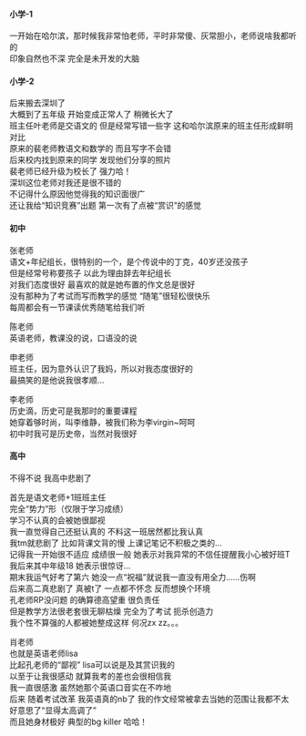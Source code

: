 #### 小学-1 

一开始在哈尔滨，那时候我非常怕老师，平时非常傻、灰常胆小，老师说啥我都听的  
印象自然也不深 完全是未开发的大脑

#### 小学-2

后来搬去深圳了  
大概到了五年级 开始变成正常人了 稍微长大了  
班主任叶老师是交语文的 但是经常写错一些字 这和哈尔滨原来的班主任形成鲜明对比  
原来的裴老师教语文和数学的 而且写字不会错  
后来校内找到原来的同学 发现他们分享的照片  
裴老师已经升级为校长了 强力哈！  
深圳这位老师对我还是很不错的  
不记得什么原因他觉得我的知识面很广  
还让我给“知识竞赛”出题 第一次有了点被“赏识”的感觉

#### 初中

张老师  
语文+年纪组长，很特别的一个，是个传说中的丁克，40岁还没孩子  
但是经常号称要孩子 以此为理由辞去年纪组长  
对我们态度很好 最喜欢的就是她布置的作文总是很好  
没有那种为了考试而写而教学的感觉 “随笔”很轻松很快乐  
每周都会有一节课读优秀随笔给我们听

陈老师  
英语老师，教课没的说，口语没的说

申老师  
班主任，因为意外认识了我妈，所以对我态度很好的  
最搞笑的是他说我很孝顺…

李老师  
历史滴，历史可是我那时的重要课程  
她穿着够时尚，叫李维静，被我们称为李virgin~呵呵  
初中时我可是历史帝，当然对我很好 

#### 高中

不得不说 我高中悲剧了

首先是语文老师+1班班主任  
完全“势力”形（仅限于学习成绩）  
学习不认真的会被她很鄙视  
我一直觉得自己还挺认真的 不料这一班居然都比我认真  
我tm就悲剧了 比如背课文背的慢 上课记笔记不积极之类的…  
记得我一开始很不适应 成绩很一般 她表示对我异常的不信任提醒我小心被好班T  
我后来其中年级18 她表示很惊讶…  
期末我运气好考了第六 她没一点“祝福”就说我一直没有用全力……伤啊  
后来高二真悲剧了 真被t了 一点都不怀念 反而想换个环境  
孔老师RP没问题 的确算德高望重 很负责任  
但是教学方法很老套很无聊枯燥 完全为了考试 扼杀创造力  
我个性不算强的人都被她整成这样 何况zx zz。。。

肖老师  
也就是英语老师lisa  
比起孔老师的“鄙视” lisa可以说是及其赏识我的  
以至于让我很感动 就算我考的差也会很相信我  
我一直很感激 虽然她那个英语口音实在不咋地  
后来 随着考试改革 我英语真的nb了 我的作文经常被拿去当她的范围让我都不太好意思了“显得太高调了”  
而且她身材极好 典型的bg killer 哈哈！